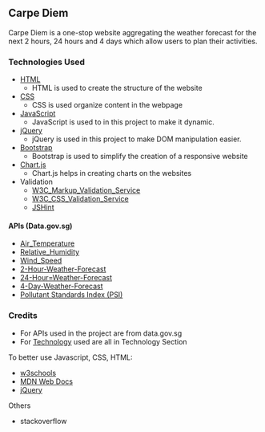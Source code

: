 ## Carpe Diem

Carpe Diem is a one-stop website aggregating the weather forecast for the next
2 hours, 24 hours and 4 days which allow users to plan their activities.

### Technologies Used

* [HTML](https://developer.mozilla.org/en-US/docs/Web/HTML)
    * HTML is used to create the structure of the website
* [CSS](https://developer.mozilla.org/en-US/docs/Web/CSS)
    * CSS is used organize content in the webpage
* [JavaScript](https://www.javascript.com/)
    * JavaScript is used to in this project to make it dynamic.
* [jQuery](https://jquery.com/)
    * jQuery is used in this project to make DOM manipulation easier.
* [Bootstrap](https://getbootstrap.com/)
    * Bootstrap is used to simplify the creation of a responsive website
* [Chart.js](https://www.chartjs.org/)
    * Chart.js helps in creating charts on the websites
* Validation
    * [W3C_Markup_Validation_Service](https://validator.w3.org/)
    * [W3C_CSS_Validation_Service](https://jigsaw.w3.org/css-validator/)
    * [JSHint](https://jshint.com/)

#### APIs (Data.gov.sg)

* [Air_Temperature](https://data.gov.sg/dataset/realtime-weather-readings?resource_id=17494bed-23e9-4b3b-ae89-232f87987163)
* [Relative_Humidity](https://data.gov.sg/dataset/realtime-weather-readings?resource_id=17494bed-23e9-4b3b-ae89-232f87987163)
* [Wind_Speed](https://data.gov.sg/dataset/realtime-weather-readings?resource_id=16035f22-37b4-4a5c-b024-ca2381f11b48)
* [2-Hour-Weather-Forecast](https://data.gov.sg/dataset/weather-forecast?resource_id=571ef5fb-ed31-48b2-85c9-61677de42ca9)
* [24-Hour=Weather-Forecast](https://data.gov.sg/dataset/weather-forecast?resource_id=9a8bd97e-0e38-46b7-bc39-9a2cb4a53a62)
* [4-Day-Weather-Forecast](https://data.gov.sg/dataset/weather-forecast?resource_id=4df6d890-f23e-47f0-add1-fd6d580447d1)
* [Pollutant Standards Index (PSI)](https://data.gov.sg/dataset/psi)

### Credits

* For APIs used in the project are from data.gov.sg
* For [Technology](https://github.com/S10205010/IDAssignment2#technologies-used) used are all in Technology Section

To better use Javascript, CSS, HTML:

* [w3schools](https://www.w3schools.com/)
* [MDN Web Docs](https://developer.mozilla.org/en-US/)
* [jQuery](https://jquery.com/)

Others

* stackoverflow